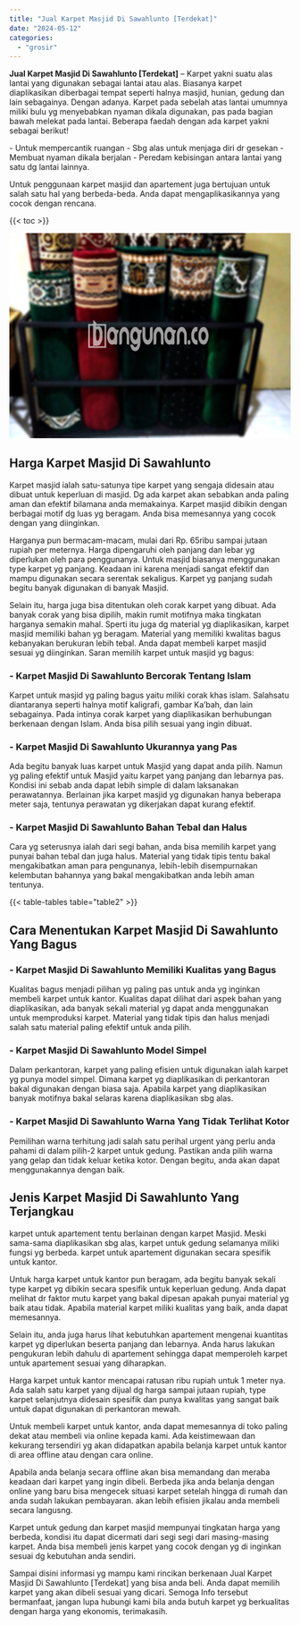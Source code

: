 ```yaml
---
title: "Jual Karpet Masjid Di Sawahlunto [Terdekat]"
date: "2024-05-12"
categories: 
  - "grosir"
---
```


**Jual Karpet Masjid Di Sawahlunto \[Terdekat\]** – Karpet yakni suatu alas lantai yang digunakan sebagai lantai atau alas. Biasanya karpet diaplikasikan diberbagai tempat seperti halnya masjid, hunian, gedung dan lain sebagainya. Dengan adanya. Karpet pada sebelah atas lantai umumnya miliki bulu yg menyebabkan nyaman dikala digunakan, pas pada bagian bawah melekat pada lantai. Beberapa faedah dengan ada karpet yakni sebagai berikut!

\- Untuk mempercantik ruangan - Sbg alas untuk menjaga diri dr gesekan - Membuat nyaman dikala berjalan - Peredam kebisingan antara lantai yang satu dg lantai lainnya.

Untuk penggunaan karpet masjid dan apartement juga bertujuan untuk salah satu hal yang berbeda-beda. Anda dapat mengaplikasikannya yang cocok dengan rencana.

{{< toc >}}

![Jual Karpet Masjid Di Sawahlunto [Terdekat]](/images/grosir-karpet-murah-38.png)

## Harga Karpet Masjid Di Sawahlunto

Karpet masjid ialah satu-satunya tipe karpet yang sengaja didesain atau dibuat untuk keperluan di masjid. Dg ada karpet akan sebabkan anda paling aman dan efektif bilamana anda memakainya. Karpet masjid dibikin dengan berbagai motif dg luas yg beragam. Anda bisa memesannya yang cocok dengan yang diinginkan.

Harganya pun bermacam-macam, mulai dari Rp. 65ribu sampai jutaan rupiah per meternya. Harga dipengaruhi oleh panjang dan lebar yg diperlukan oleh para penggunanya. Untuk masjid biasanya menggunakan type karpet yg panjang. Keadaan ini karena menjadi sangat efektif dan mampu digunakan secara serentak sekaligus. Karpet yg panjang sudah begitu banyak digunakan di banyak Masjid.

Selain itu, harga juga bisa ditentukan oleh corak karpet yang dibuat. Ada banyak corak yang bisa dipilih, makin rumit motifnya maka tingkatan harganya semakin mahal. Sperti itu juga dg material yg diaplikasikan, karpet masjid memiliki bahan yg beragam. Material yang memiliki kwalitas bagus kebanyakan berukuran lebih tebal. Anda dapat membeli karpet masjid sesuai yg diinginkan. Saran memilih karpet untuk masjid yg bagus:

### \- Karpet Masjid Di Sawahlunto Bercorak Tentang Islam

Karpet untuk masjid yg paling bagus yaitu miliki corak khas islam. Salahsatu diantaranya seperti halnya motif kaligrafi, gambar Ka’bah, dan lain sebagainya. Pada intinya corak karpet yang diaplikasikan berhubungan berkenaan dengan Islam. Anda bisa pilih sesuai yang ingin dibuat.

### \- Karpet Masjid Di Sawahlunto Ukurannya yang Pas

Ada begitu banyak luas karpet untuk Masjid yang dapat anda pilih. Namun yg paling efektif untuk Masjid yaitu karpet yang panjang dan lebarnya pas. Kondisi ini sebab anda dapat lebih simple di dalam laksanakan perawatannya. Berlainan jika karpet masjid yg digunakan hanya beberapa meter saja, tentunya perawatan yg dikerjakan dapat kurang efektif.

### \- Karpet Masjid Di Sawahlunto Bahan Tebal dan Halus

Cara yg seterusnya ialah dari segi bahan, anda bisa memilih karpet yang punyai bahan tebal dan juga halus. Material yang tidak tipis tentu bakal mengakibatkan aman para pengunanya, lebih-lebih disempurnakan kelembutan bahannya yang bakal mengakibatkan anda lebih aman tentunya.

{{< table-tables table="table2" >}}

## Cara Menentukan Karpet Masjid Di Sawahlunto Yang Bagus

### \- Karpet Masjid Di Sawahlunto Memiliki Kualitas yang Bagus

Kualitas bagus menjadi pilihan yg paling pas untuk anda yg inginkan membeli karpet untuk kantor. Kualitas dapat dilihat dari aspek bahan yang diaplikasikan, ada banyak sekali material yg dapat anda menggunakan untuk memproduksi karpet. Material yang tidak tipis dan halus menjadi salah satu material paling efektif untuk anda pilih.

### \- Karpet Masjid Di Sawahlunto Model Simpel

Dalam perkantoran, karpet yang paling efisien untuk digunakan ialah karpet yg punya model simpel. Dimana karpet yg diaplikasikan di perkantoran bakal digunakan dengan biasa saja. Apabila karpet yang diaplikasikan banyak motifnya bakal selaras karena diaplikasikan sbg alas.

### \- Karpet Masjid Di Sawahlunto Warna Yang Tidak Terlihat Kotor

Pemilihan warna terhitung jadi salah satu perihal urgent yang perlu anda pahami di dalam pilih-2 karpet untuk gedung. Pastikan anda pilih warna yang gelap dan tidak keluar ketika kotor. Dengan begitu, anda akan dapat menggunakannya dengan baik.

## Jenis Karpet Masjid Di Sawahlunto Yang Terjangkau

karpet untuk apartement tentu berlainan dengan karpet Masjid. Meski sama-sama diaplikasikan sbg alas, karpet untuk gedung selamanya miliki fungsi yg berbeda. karpet untuk apartement digunakan secara spesifik untuk kantor.

Untuk harga karpet untuk kantor pun beragam, ada begitu banyak sekali type karpet yg dibikin secara spesifik untuk keperluan gedung. Anda dapat melihat dr faktor mutu karpet yang bakal dipesan apakah punyai material yg baik atau tidak. Apabila material karpet miliki kualitas yang baik, anda dapat memesannya.

Selain itu, anda juga harus lihat kebutuhkan apartement mengenai kuantitas karpet yg diperlukan beserta panjang dan lebarnya. Anda harus lakukan pengukuran lebih dahulu di apartement sehingga dapat memperoleh karpet untuk apartement sesuai yang diharapkan.

Harga karpet untuk kantor mencapai ratusan ribu rupiah untuk 1 meter nya. Ada salah satu karpet yang dijual dg harga sampai jutaan rupiah, type karpet selanjutnya didesain spesifik dan punya kwalitas yang sangat baik untuk dapat digunakan di perkantoran mewah.

Untuk membeli karpet untuk kantor, anda dapat memesannya di toko paling dekat atau membeli via online kepada kami. Ada keistimewaan dan kekurang tersendiri yg akan didapatkan apabila belanja karpet untuk kantor di area offline atau dengan cara online.

Apabila anda belanja secara offline akan bisa memandang dan meraba keadaan dari karpet yang ingin dibeli. Berbeda jika anda belanja dengan online yang baru bisa mengecek situasi karpet setelah hingga di rumah dan anda sudah lakukan pembayaran. akan lebih efisien jikalau anda membeli secara langusng.

Karpet untuk gedung dan karpet masjid mempunyai tingkatan harga yang berbeda, kondisi itu dapat dicermati dari segi segi dari masing-masing karpet. Anda bisa membeli jenis karpet yang cocok dengan yg di inginkan sesuai dg kebutuhan anda sendiri.

Sampai disini informasi yg mampu kami rincikan berkenaan Jual Karpet Masjid Di Sawahlunto \[Terdekat\] yang bisa anda beli. Anda dapat memilih karpet yang akan dibeli sesuai yang dicari. Semoga Info tersebut bermanfaat, jangan lupa hubungi kami bila anda butuh karpet yg berkualitas dengan harga yang ekonomis, terimakasih.
